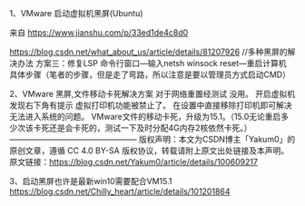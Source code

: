 1、VMware 启动虚拟机黑屏(Ubuntu)

来自 <https://www.jianshu.com/p/33ed1de4c8d0> 

https://blog.csdn.net/what_about_us/article/details/81207926  //多种黑屏的解决办法
方案三：修复LSP
命令行窗口—输入netsh winsock reset—重启计算机
具体步骤（笔者的步骤，但是走了弯路，所以注意是要以管理员方式启动CMD）

2、VMware 黑屏,文件移动卡死解决方案
对于网络重置经测试 没用。
开启虚拟机发现右下角有提示 虚拟打印机功能被禁止了。
在设置中直接移除打印机即可解决无法进入系统的问题。
VMware文件的移动卡死，升级为15.1。（15.0无论重启多少次该卡死还是会卡死的，测试一下及时分配4G内存2核依然卡死。）
————————————————
版权声明：本文为CSDN博主「Yakum0」的原创文章，遵循 CC 4.0 BY-SA 版权协议，转载请附上原文出处链接及本声明。
原文链接：https://blog.csdn.net/Yakum0/article/details/100609217

3、启动黑屏也许是最新win10需要配合VM15.1
https://blog.csdn.net/Chilly_heart/article/details/101201864